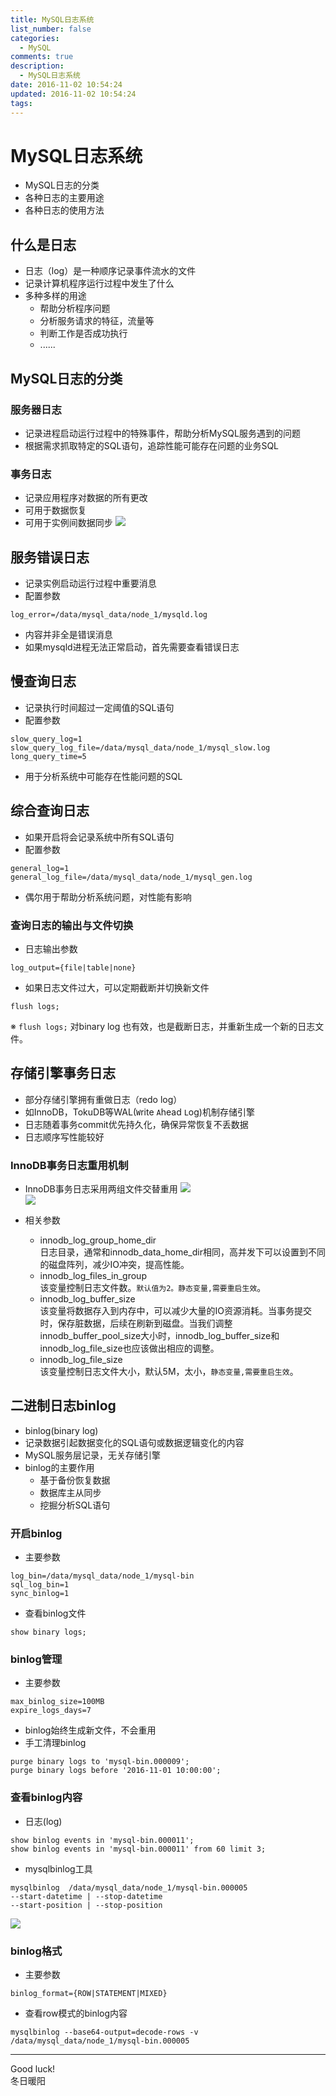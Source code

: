 ```yaml
---
title: MySQL日志系统
list_number: false
categories:
  - MySQL
comments: true
description:
  - MySQL日志系统
date: 2016-11-02 10:54:24
updated: 2016-11-02 10:54:24
tags:
---
```

# MySQL日志系统

- MySQL日志的分类
- 各种日志的主要用途
- 各种日志的使用方法

## 什么是日志
- 日志（log）是一种顺序记录事件流水的文件
- 记录计算机程序运行过程中发生了什么
- 多种多样的用途
  - 帮助分析程序问题
  - 分析服务请求的特征，流量等
  - 判断工作是否成功执行
  - ......

## MySQL日志的分类

### 服务器日志
- 记录进程启动运行过程中的特殊事件，帮助分析MySQL服务遇到的问题
- 根据需求抓取特定的SQL语句，追踪性能可能存在问题的业务SQL
### 事务日志
- 记录应用程序对数据的所有更改
- 可用于数据恢复
- 可用于实例间数据同步
![](http://ocaw8wyva.bkt.clouddn.com/markdown-img-paste-20161102110911946.png)

## 服务错误日志
- 记录实例启动运行过程中重要消息
- 配置参数
```
log_error=/data/mysql_data/node_1/mysqld.log
```
- 内容并非全是错误消息
- 如果mysqld进程无法正常启动，首先需要查看错误日志

## 慢查询日志
- 记录执行时间超过一定阈值的SQL语句
- 配置参数
```
slow_query_log=1
slow_query_log_file=/data/mysql_data/node_1/mysql_slow.log
long_query_time=5
```
- 用于分析系统中可能存在性能问题的SQL

## 综合查询日志
- 如果开启将会记录系统中所有SQL语句
- 配置参数
```
general_log=1
general_log_file=/data/mysql_data/node_1/mysql_gen.log
```
- 偶尔用于帮助分析系统问题，对性能有影响

### 查询日志的输出与文件切换
- 日志输出参数
```
log_output={file|table|none}
```
- 如果日志文件过大，可以定期截断并切换新文件
```
flush logs;
```
※ `flush logs;` 对binary log 也有效，也是截断日志，并重新生成一个新的日志文件。

## 存储引擎事务日志
- 部分存储引擎拥有重做日志（redo log）
- 如InnoDB，TokuDB等WAL(`W`rite `A`head `L`og)机制存储引擎
- 日志随着事务commit优先持久化，确保异常恢复不丢数据
- 日志顺序写性能较好

### InnoDB事务日志重用机制
- InnoDB事务日志采用两组文件交替重用
![](http://ocaw8wyva.bkt.clouddn.com/markdown-img-paste-2016110211280515.png)  
![](http://ocaw8wyva.bkt.clouddn.com/markdown-img-paste-20161102112735609.png)  

- 相关参数
  - innodb_log_group_home_dir  
日志目录，通常和innodb_data_home_dir相同，高并发下可以设置到不同的磁盘阵列，减少IO冲突，提高性能。
  - innodb_log_files_in_group  
该变量控制日志文件数。`默认值为2。静态变量,需要重启生效`。
  - innodb_log_buffer_size  
该变量将数据存入到内存中，可以减少大量的IO资源消耗。当事务提交时，保存脏数据，后续在刷新到磁盘。当我们调整innodb_buffer_pool_size大小时，innodb_log_buffer_size和innodb_log_file_size也应该做出相应的调整。
  - innodb_log_file_size  
该变量控制日志文件大小，默认5M，太小，`静态变量,需要重启生效`。

## 二进制日志binlog
- binlog(binary log)
- 记录数据引起数据变化的SQL语句或数据逻辑变化的内容
- MySQL服务层记录，无关存储引擎
- binlog的主要作用
  - 基于备份恢复数据
  - 数据库主从同步
  - 挖掘分析SQL语句

### 开启binlog
- 主要参数
```
log_bin=/data/mysql_data/node_1/mysql-bin
sql_log_bin=1
sync_binlog=1
```
- 查看binlog文件
```
show binary logs;
```

### binlog管理
- 主要参数
```
max_binlog_size=100MB
expire_logs_days=7
```
- binlog始终生成新文件，不会重用
- 手工清理binlog
```
purge binary logs to 'mysql-bin.000009';
purge binary logs before '2016-11-01 10:00:00';
```

### 查看binlog内容
- 日志(log)
```
show binlog events in 'mysql-bin.000011';
show binlog events in 'mysql-bin.000011' from 60 limit 3;
```
- mysqlbinlog工具
```
mysqlbinlog  /data/mysql_data/node_1/mysql-bin.000005
--start-datetime | --stop-datetime
--start-position | --stop-position
```
![](http://ocaw8wyva.bkt.clouddn.com/markdown-img-paste-20161102114219122.png)

### binlog格式
- 主要参数
```
binlog_format={ROW|STATEMENT|MIXED}
```
- 查看row模式的binlog内容
```
mysqlbinlog --base64-output=decode-rows -v /data/mysql_data/node_1/mysql-bin.000005
```



----
Good luck!  
冬日暖阳
